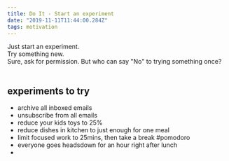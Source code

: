 ```yaml
---
title: Do It - Start an experiment
date: "2019-11-11T11:44:00.284Z"
tags: motivation
---
```


Just start an experiment. <br/>
Try something new. <br/>
Sure, ask for permission. But who can say "No" to trying something once? <br/>
<br/>

## experiments to try

- archive all inboxed emails
- unsubscribe from all emails
- reduce your kids toys to 25%
- reduce dishes in kitchen to just enough for one meal
- limit focused work to 25mins, then take a break #pomodoro
- everyone goes headsdown for an hour right after lunch
-
